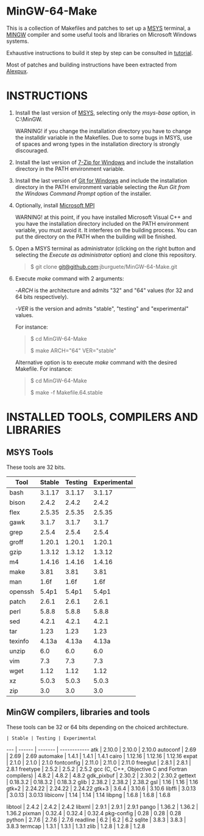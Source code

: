 MinGW-64-Make
=============

This is a collection of Makefiles and patches to set up a
[MSYS](http://sourceforge.net/projects/mingw) terminal, a
[MINGW](http://sourceforge.net/projects/mingw) compiler and some useful tools
and libraries on Microsoft Windows systems.

Exhaustive instructions to build it step by step can be consulted in
[tutorial](tutorial.pdf).

Most of patches and building instructions have been extracted from
[Alexpux](https://github.com/Alexpux).

INSTRUCTIONS
============

1.	Install the last version of
	[MSYS](http://sourceforge.net/projects/mingw/files/Installer), selecting
	only the *msys-base* option, in C:\MinGW.

	WARNING! if you change the installation directory you have to change the
	installdir variable in the Makefiles. Due to some bugs in MSYS, use of
	spaces and wrong types in the installation directory is strongly
	discouraged.

2.	Install the last version of
	[7-Zip for Windows](http://www.7-zip.org/downloag.html) and include the
	installation directory in the PATH environment variable.

3.	Install the last version of
	[Git for Windows](http://git-scm.com/download/win) and include the
	installation directory in the PATH environment variable selecting the *Run
	Git from the Windows Command Prompt* option of the installer.

4.	Optionally, install
	[Microsoft MPI](http://www.microsoft.com/en-sg/details.aspx?id=39961)

	WARNING! at this point, if you have installed Microsoft Visual C++ and you
	have the installation directory included on the PATH environment variable,
	you must avoid it. It interferes on the building process. You can put the
	directory on the PATH when the building will be finished.

5.	Open a MSYS terminal as administrator (clicking on the right button and
	selecting the *Execute as administrator* option) and clone this repository.

	> $ git clone git@github.com:jburguete/MinGW-64-Make.git
	> 

6.	Execute *make* command with 2 arguments:

	-*ARCH* is the architecture and admits "32" and "64" values (for 32 and 64
	bits respectively).

	-*VER* is the version and admits "stable", "testing" and "experimental"
	values.

	For instance:

	> $ cd MinGW-64-Make
	> 
	> $ make ARCH="64" VER="stable"

	Alternative option is to execute *make* command with the desired Makefile.
	For instance:

	> $ cd MinGW-64-Make
	> 
	> $ make -f Makefile.64.stable

INSTALLED TOOLS, COMPILERS AND LIBRARIES
========================================

MSYS Tools
----------

These tools are 32 bits.

Tool | Stable | Testing | Experimental
------- | ------ | ------ | ------
bash    | 3.1.17 | 3.1.17 | 3.1.17
bison   | 2.4.2  | 2.4.2  | 2.4.2
flex    | 2.5.35 | 2.5.35 | 2.5.35
gawk    | 3.1.7  | 3.1.7  | 3.1.7
grep    | 2.5.4  | 2.5.4  | 2.5.4
groff   | 1.20.1 | 1.20.1 | 1.20.1
gzip    | 1.3.12 | 1.3.12 | 1.3.12
m4      | 1.4.16 | 1.4.16 | 1.4.16
make    | 3.81   | 3.81   | 3.81
man     | 1.6f   | 1.6f   | 1.6f
openssh | 5.4p1  | 5.4p1  | 5.4p1
patch   | 2.6.1  | 2.6.1  | 2.6.1
perl    | 5.8.8  | 5.8.8  | 5.8.8
sed     | 4.2.1  | 4.2.1  | 4.2.1
tar     | 1.23   | 1.23   | 1.23
texinfo | 4.13a  | 4.13a  | 4.13a
unzip   | 6.0    | 6.0    | 6.0
vim     | 7.3    | 7.3    | 7.3
wget    | 1.12   | 1.12   | 1.12
xz      | 5.0.3  | 5.0.3  | 5.0.3
zip     | 3.0    | 3.0    | 3.0

MinGW compilers, libraries and tools
------------------------------------

These tools can be 32 or 64 bits depending on the choiced architecture.

    | Stable | Testing | Experimental
--- | ------ | ------- | ------------
atk | 2.10.0 | 2.10.0 | 2.10.0
autoconf | 2.69 | 2.69 | 2.69
automake | 1.4.1 | 1.4.1 | 1.4.1
cairo | 1.12.16 | 1.12.16 | 1.12.16
expat | 2.1.0 | 2.1.0 | 2.1.0
fontconfig | 2.11.0 | 2.11.0 | 2.11.0
freeglut | 2.8.1 | 2.8.1 | 2.8.1
freetype | 2.5.2 | 2.5.2 | 2.5.2
gcc (C, C++, Objective C and Fortran compilers) | 4.8.2 | 4.8.2 | 4.8.2
gdk_pixbuf | 2.30.2 | 2.30.2 | 2.30.2
gettext | 0.18.3.2 | 0.18.3.2 | 0.18.3.2
glib | 2.38.2 | 2.38.2 | 2.38.2
gsl | 1.16 | 1.16 | 1.16
gtk+2 | 2.24.22 | 2.24.22 | 2.24.22
gtk+3 | 3.6.4 | 3.10.6 | 3.10.6
libffi | 3.0.13 | 3.0.13 | 3.0.13
libiconv | 1.14 | 1.14 | 1.14
libpng | 1.6.8 | 1.6.8 | 1.6.8

libtool | 2.4.2 | 2.4.2 | 2.4.2
libxml | 2.9.1 | 2.9.1 | 2.9.1
pango | 1.36.2 | 1.36.2 | 1.36.2
pixman | 0.32.4 | 0.32.4 | 0.32.4
pkg-config | 0.28 | 0.28 | 0.28
python | 2.7.6 | 2.7.6 | 2.7.6
readline | 6.2 | 6.2 | 6.2
sqlite | 3.8.3 | 3.8.3 | 3.8.3
termcap | 1.3.1 | 1.3.1 | 1.3.1
zlib | 1.2.8 | 1.2.8 | 1.2.8
